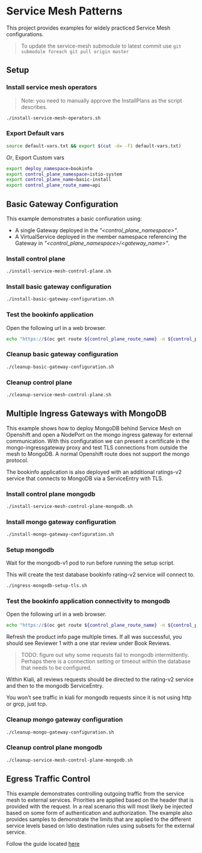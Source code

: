 # Service Mesh Patterns

This project provides examples for widely practiced Service Mesh configurations.

> To update the service-mesh submodule to latest commit use `git submodule foreach git pull origin master`

## Setup

### Install service mesh operators

> Note: you need to manually approve the InstallPlans as the script describes.

```sh
./install-service-mesh-operators.sh
```

### Export Default vars

```sh
source default-vars.txt && export $(cut -d= -f1 default-vars.txt)
```

*Or*, Export Custom vars

```sh
export deploy_namespace=bookinfo
export control_plane_namespace=istio-system
export control_plane_name=basic-install
export control_plane_route_name=api
```

## Basic Gateway Configuration

This example demonstrates a basic confiuration using:

- A single Gateway deployed in the *"<control_plane_namespace>"*.
- A VirtualService deployed in the member namespace referencing the Gateway in *"<control_plane_namespace>/<gateway_name>"*.

### Install control plane

```sh
./install-service-mesh-control-plane.sh
```

### Install basic gateway configuration

```sh
./install-basic-gateway-configuration.sh
```

### Test the bookinfo application

Open the following url in a web browser.

```sh
echo "https://$(oc get route ${control_plane_route_name} -n ${control_plane_namespace} -o jsonpath={'.spec.host'})/productpage"
```

### Cleanup basic gateway configuration

```sh
./cleanup-basic-gateway-configuration.sh
```

### Cleanup control plane

```sh
./cleanup-service-mesh-control-plane.sh
```

## Multiple Ingress Gateways with MongoDB

This example shows how to deploy MongoDB behind Service Mesh on Openshift and open a NodePort on the mongo ingress gateway for external communication. With this configuration we can present a certificate in the mongo-ingressgateway proxy and test TLS connections from outside the mesh to MongoDB. A normal Openshift route does not support the mongo protocol.

The bookinfo application is also deployed with an additional ratings-v2 service that connects to MongoDB via a ServiceEntry with TLS.

### Install control plane mongodb

```sh
./install-service-mesh-control-plane-mongodb.sh
```

### Install mongo gateway configuration

```sh
./install-mongo-gateway-configuration.sh
```

### Setup mongodb

Wait for the mongodb-v1 pod to run before running the setup script.

This will create the test database bookinfo rating-v2 service will connect to.

```sh
./ingress-mongodb-setup-tls.sh
```

### Test the bookinfo application connectivity to mongodb

Open the following url in a web browser.

```sh
echo "https://$(oc get route ${control_plane_route_name} -n ${control_plane_namespace} -o jsonpath={'.spec.host'})/productpage"
```

Refresh the product info page multiple times. If all was successful, you should see Reviewer 1 with a one star review under Book Reviews.

> TODO: figure out why some requests fail to mongodb intermittently. Perhaps there is a connection setting or timeout within the database that needs to be configured.

Within Kiali, all reviews requests should be directed to the rating-v2 service and then to the mongodb ServiceEntry.

You won't see traffic in kiali for mongodb requests since it is not using http or grcp, just tcp.

### Cleanup mongo gateway configuration

```sh
./cleanup-mongo-gateway-configuration.sh
```

### Cleanup control plane mongodb

```sh
./cleanup-service-mesh-control-plane-mongodb.sh
```

## Egress Traffic Control
This example demonstrates controlling outgoing traffic from the service mesh to external services.  Priorities are applied based on the header that is provided with the request.  In a real scenario this will most likely be injected based on some form of authentication and authorization.  The example also provides samples to demonstrate the limits that are applied to the different service levels based on Istio destination rules using subsets for the external service.

Follow the guide located [here](egress-traffic-control/README.md)